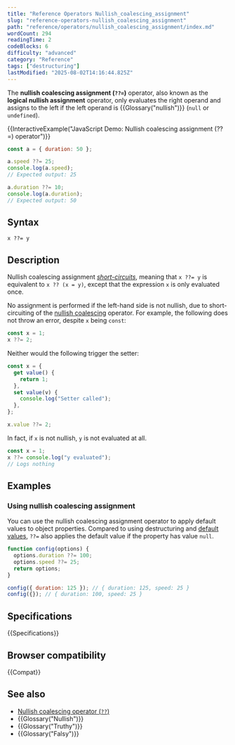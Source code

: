 ```yaml
---
title: "Reference Operators Nullish_coalescing_assignment"
slug: "reference-operators-nullish_coalescing_assignment"
path: "reference/operators/nullish_coalescing_assignment/index.md"
wordCount: 294
readingTime: 2
codeBlocks: 6
difficulty: "advanced"
category: "Reference"
tags: ["destructuring"]
lastModified: "2025-08-02T14:16:44.825Z"
---
```



The **nullish coalescing assignment (`??=`)** operator, also known as the **logical nullish assignment** operator, only evaluates the right operand and assigns to the left if the left operand is {{Glossary("nullish")}} (`null` or `undefined`).

{{InteractiveExample("JavaScript Demo: Nullish coalescing assignment (??=) operator")}}

```js interactive-example
const a = { duration: 50 };

a.speed ??= 25;
console.log(a.speed);
// Expected output: 25

a.duration ??= 10;
console.log(a.duration);
// Expected output: 50
```

## Syntax

```js-nolint
x ??= y
```

## Description

Nullish coalescing assignment [_short-circuits_](/en-US/docs/Web/JavaScript/Reference/Operators/Operator_precedence#short-circuiting), meaning that `x ??= y` is equivalent to `x ?? (x = y)`, except that the expression `x` is only evaluated once.

No assignment is performed if the left-hand side is not nullish, due to short-circuiting of the [nullish coalescing](/en-US/docs/Web/JavaScript/Reference/Operators/Nullish_coalescing) operator. For example, the following does not throw an error, despite `x` being `const`:

```js
const x = 1;
x ??= 2;
```

Neither would the following trigger the setter:

```js
const x = {
  get value() {
    return 1;
  },
  set value(v) {
    console.log("Setter called");
  },
};

x.value ??= 2;
```

In fact, if `x` is not nullish, `y` is not evaluated at all.

```js
const x = 1;
x ??= console.log("y evaluated");
// Logs nothing
```

## Examples

### Using nullish coalescing assignment

You can use the nullish coalescing assignment operator to apply default values to object properties. Compared to using destructuring and [default values](/en-US/docs/Web/JavaScript/Reference/Operators/Destructuring#default_value), `??=` also applies the default value if the property has value `null`.

```js
function config(options) {
  options.duration ??= 100;
  options.speed ??= 25;
  return options;
}

config({ duration: 125 }); // { duration: 125, speed: 25 }
config({}); // { duration: 100, speed: 25 }
```

## Specifications

{{Specifications}}

## Browser compatibility

{{Compat}}

## See also

- [Nullish coalescing operator (`??`)](/en-US/docs/Web/JavaScript/Reference/Operators/Nullish_coalescing)
- {{Glossary("Nullish")}}
- {{Glossary("Truthy")}}
- {{Glossary("Falsy")}}
